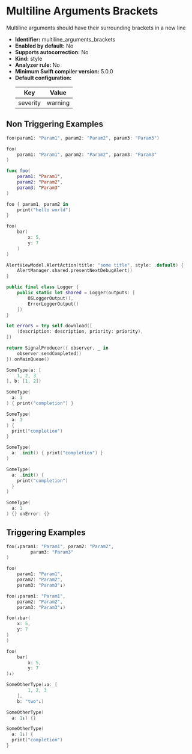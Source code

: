 # Multiline Arguments Brackets

Multiline arguments should have their surrounding brackets in a new line

* **Identifier:** multiline_arguments_brackets
* **Enabled by default:** No
* **Supports autocorrection:** No
* **Kind:** style
* **Analyzer rule:** No
* **Minimum Swift compiler version:** 5.0.0
* **Default configuration:**
  <table>
  <thead>
  <tr><th>Key</th><th>Value</th></tr>
  </thead>
  <tbody>
  <tr>
  <td>
  severity
  </td>
  <td>
  warning
  </td>
  </tr>
  </tbody>
  </table>

## Non Triggering Examples

```swift
foo(param1: "Param1", param2: "Param2", param3: "Param3")
```

```swift
foo(
    param1: "Param1", param2: "Param2", param3: "Param3"
)
```

```swift
func foo(
    param1: "Param1",
    param2: "Param2",
    param3: "Param3"
)
```

```swift
foo { param1, param2 in
    print("hello world")
}
```

```swift
foo(
    bar(
        x: 5,
        y: 7
    )
)
```

```swift
AlertViewModel.AlertAction(title: "some title", style: .default) {
    AlertManager.shared.presentNextDebugAlert()
}
```

```swift
public final class Logger {
    public static let shared = Logger(outputs: [
        OSLoggerOutput(),
        ErrorLoggerOutput()
    ])
}
```

```swift
let errors = try self.download([
    (description: description, priority: priority),
])
```

```swift
return SignalProducer({ observer, _ in
    observer.sendCompleted()
}).onMainQueue()
```

```swift
SomeType(a: [
    1, 2, 3
], b: [1, 2])
```

```swift
SomeType(
  a: 1
) { print("completion") }
```

```swift
SomeType(
  a: 1
) {
  print("completion")
}
```

```swift
SomeType(
  a: .init() { print("completion") }
)
```

```swift
SomeType(
  a: .init() {
    print("completion")
  }
)
```

```swift
SomeType(
  a: 1
) {} onError: {}
```

## Triggering Examples

```swift
foo(↓param1: "Param1", param2: "Param2",
         param3: "Param3"
)
```

```swift
foo(
    param1: "Param1",
    param2: "Param2",
    param3: "Param3"↓)
```

```swift
foo(↓param1: "Param1",
    param2: "Param2",
    param3: "Param3"↓)
```

```swift
foo(↓bar(
    x: 5,
    y: 7
)
)
```

```swift
foo(
    bar(
        x: 5,
        y: 7
)↓)
```

```swift
SomeOtherType(↓a: [
        1, 2, 3
    ],
    b: "two"↓)
```

```swift
SomeOtherType(
  a: 1↓) {}
```

```swift
SomeOtherType(
  a: 1↓) {
  print("completion")
}
```